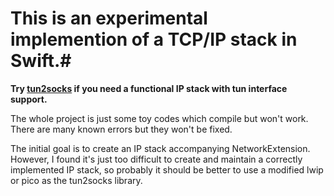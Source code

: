 # This is an experimental implemention of a TCP/IP stack in Swift.#

**Try [tun2socks](https://github.com/zhuhaow/tun2socks) if you need a functional IP stack with tun interface support.**

The whole project is just some toy codes which compile but won't work. There are many known errors but they won't be fixed.

The initial goal is to create an IP stack accompanying NetworkExtension. However, I found it's just too difficult to create and maintain a correctly implemented IP stack, so probably it should be better to use a modified lwip or pico as the tun2socks library.
